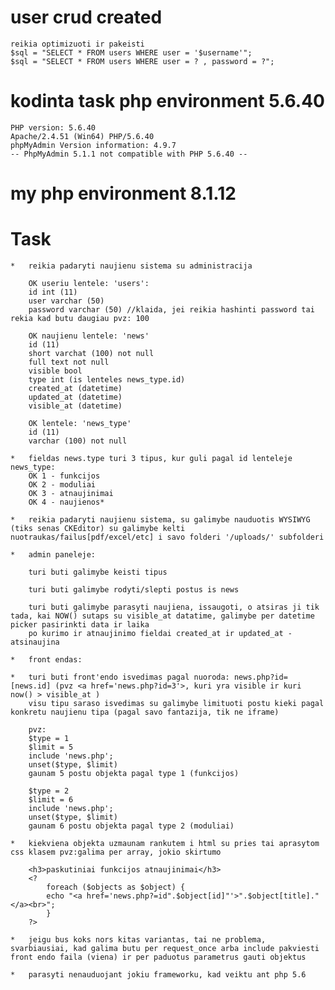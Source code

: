 
#   user crud created

    reikia optimizuoti ir pakeisti   
    $sql = "SELECT * FROM users WHERE user = '$username'";
    $sql = "SELECT * FROM users WHERE user = ? , password = ?";

#   kodinta task php environment 5.6.40

    PHP version: 5.6.40
    Apache/2.4.51 (Win64) PHP/5.6.40
    phpMyAdmin Version information: 4.9.7
    -- PhpMyAdmin 5.1.1 not compatible with PHP 5.6.40 --

#   my php environment 8.1.12

#   Task

    *   reikia padaryti naujienu sistema su administracija

        OK useriu lentele: 'users':
        id int (11)
        user varchar (50)
        password varchar (50) //klaida, jei reikia hashinti password tai rekia kad butu daugiau pvz: 100

        OK naujienu lentele: 'news'
        id (11)
        short varchat (100) not null
        full text not null
        visible bool
        type int (is lenteles news_type.id)
        created_at (datetime)
        updated_at (datetime)
        visible_at (datetime)

        OK lentele: 'news_type'
        id (11)
        varchar (100) not null

    *   fieldas news.type turi 3 tipus, kur guli pagal id lenteleje news_type:
        OK 1 - funkcijos
        OK 2 - moduliai
        OK 3 - atnaujinimai
        OK 4 - naujienos*

    *   reikia padaryti naujienu sistema, su galimybe nauduotis WYSIWYG (tiks senas CKEditor) su galimybe kelti nuotraukas/failus[pdf/excel/etc] i savo folderi '/uploads/' subfolderi

    *   admin paneleje:

        turi buti galimybe keisti tipus

        turi buti galimybe rodyti/slepti postus is news

        turi buti galimybe parasyti naujiena, issaugoti, o atsiras ji tik tada, kai NOW() sutaps su visible_at datatime, galimybe per datetime picker pasirinkti data ir laika
        po kurimo ir atnaujinimo fieldai created_at ir updated_at - atsinaujina

    *   front endas:

    *   turi buti front'endo isvedimas pagal nuoroda: news.php?id=[news.id] (pvz <a href='news.php?id=3'>, kuri yra visible ir kuri now() > visible_at )
        visu tipu saraso isvedimas su galimybe limituoti postu kieki pagal konkretu naujienu tipa (pagal savo fantazija, tik ne iframe)

        pvz:
        $type = 1
        $limit = 5
        include 'news.php';
        unset($type, $limit)
        gaunam 5 postu objekta pagal type 1 (funkcijos)

        $type = 2
        $limit = 6
        include 'news.php';
        unset($type, $limit)
        gaunam 6 postu objekta pagal type 2 (moduliai)

    *   kiekviena objekta uzmaunam rankutem i html su pries tai aprasytom css klasem pvz:galima per array, jokio skirtumo

        <h3>paskutiniai funkcijos atnaujinimai</h3>
        <?
            foreach ($objects as $object) {
            echo "<a href='news.php?=id".$object[id]"'>".$object[title]."</a><br>";
            }
        ?>

    *   jeigu bus koks nors kitas variantas, tai ne problema, svarbiausiai, kad galima butu per request_once arba include pakviesti front endo faila (viena) ir per paduotus parametrus gauti objektus

    *   parasyti nenauduojant jokiu frameworku, kad veiktu ant php 5.6
